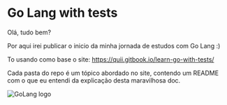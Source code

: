 # Go Lang with tests

Olá, tudo bem?

Por aqui irei publicar o inicio da minha jornada de estudos com Go Lang :)

To usando como base o site: https://quii.gitbook.io/learn-go-with-tests/

Cada pasta do repo é um tópico abordado no site, contendo um README com o que eu entendi da explicação desta maravilhosa doc.

![GoLang logo](https://github.com/user-attachments/assets/13e5a735-69cd-471d-b6ea-18be44468aaf)
